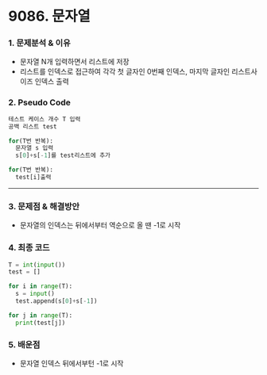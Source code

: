 # 9086. 문자열

### 1. 문제분석 & 이유

- 문자열 N개 입력하면서 리스트에 저장
- 리스트를 인덱스로 접근하여 각각 첫 글자인 0번째 인덱스, 마지막 글자인 리스트사이즈 인덱스 출력

### 2. Pseudo Code

```python
테스트 케이스 개수 T 입력
공백 리스트 test

for(T번 반복):
  문자열 s 입력
  s[0]+s[-1]를 test리스트에 추가

for(T번 반복):
  test[i]출력
```

---

### 3. 문제점 & 해결방안

- 문자열의 인덱스는 뒤에서부터 역순으로 올 땐 -1로 시작

### 4. 최종 코드

```python
T = int(input())
test = []

for i in range(T):
  s = input()
  test.append(s[0]+s[-1])

for j in range(T):
  print(test[j])
```

### 5. 배운점

- 문자열 인덱스 뒤에서부턴 -1로 시작
